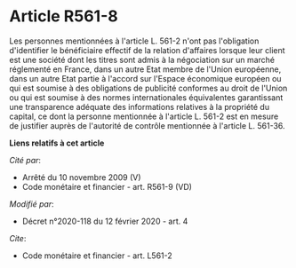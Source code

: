 # Article R561-8

Les personnes mentionnées à l'article L. 561-2 n'ont pas l'obligation d'identifier le bénéficiaire effectif de la relation
d'affaires lorsque leur client est une société dont les titres sont admis à la négociation sur un marché réglementé en
France, dans un autre Etat membre de l'Union européenne, dans un autre Etat partie à l'accord sur l'Espace économique
européen ou qui est soumise à des obligations de publicité conformes au droit de l'Union ou qui est soumise à des normes
internationales équivalentes garantissant une transparence adéquate des informations relatives à la propriété du capital, ce
dont la personne mentionnée à l'article L. 561-2 est en mesure de justifier auprès de l'autorité de contrôle mentionnée à
l'article L. 561-36.

**Liens relatifs à cet article**

_Cité par_:

  - Arrêté du 10 novembre 2009 (V)
  - Code monétaire et financier - art. R561-9 (VD)

_Modifié par_:

  - Décret n°2020-118 du 12 février 2020 - art. 4

_Cite_:

  - Code monétaire et financier - art. L561-2
